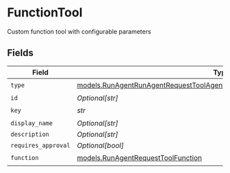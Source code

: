 # FunctionTool

Custom function tool with configurable parameters


## Fields

| Field                                                                                                                                                                | Type                                                                                                                                                                 | Required                                                                                                                                                             | Description                                                                                                                                                          |
| -------------------------------------------------------------------------------------------------------------------------------------------------------------------- | -------------------------------------------------------------------------------------------------------------------------------------------------------------------- | -------------------------------------------------------------------------------------------------------------------------------------------------------------------- | -------------------------------------------------------------------------------------------------------------------------------------------------------------------- |
| `type`                                                                                                                                                               | [models.RunAgentRunAgentRequestToolAgentsRequestRequestBodySettingsTools13Type](../models/runagentrunagentrequesttoolagentsrequestrequestbodysettingstools13type.md) | :heavy_check_mark:                                                                                                                                                   | N/A                                                                                                                                                                  |
| `id`                                                                                                                                                                 | *Optional[str]*                                                                                                                                                      | :heavy_minus_sign:                                                                                                                                                   | N/A                                                                                                                                                                  |
| `key`                                                                                                                                                                | *str*                                                                                                                                                                | :heavy_check_mark:                                                                                                                                                   | N/A                                                                                                                                                                  |
| `display_name`                                                                                                                                                       | *Optional[str]*                                                                                                                                                      | :heavy_minus_sign:                                                                                                                                                   | N/A                                                                                                                                                                  |
| `description`                                                                                                                                                        | *Optional[str]*                                                                                                                                                      | :heavy_minus_sign:                                                                                                                                                   | N/A                                                                                                                                                                  |
| `requires_approval`                                                                                                                                                  | *Optional[bool]*                                                                                                                                                     | :heavy_minus_sign:                                                                                                                                                   | N/A                                                                                                                                                                  |
| `function`                                                                                                                                                           | [models.RunAgentRequestToolFunction](../models/runagentrequesttoolfunction.md)                                                                                       | :heavy_check_mark:                                                                                                                                                   | N/A                                                                                                                                                                  |